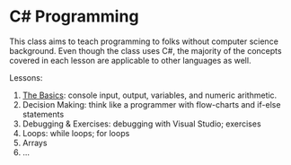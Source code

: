 C# Programming
=====

This class aims to teach programming to folks without computer science background. Even though the class uses C#,
the majority of the concepts covered in each lesson are applicable to other languages as well.

Lessons:

1. [The Basics](01-the-basics.md): console input, output, variables, and numeric arithmetic.
2. Decision Making: think like a programmer with flow-charts and if-else statements
3. Debugging & Exercises: debugging with Visual Studio; exercises
4. Loops: while loops; for loops
5. Arrays
6. ...
